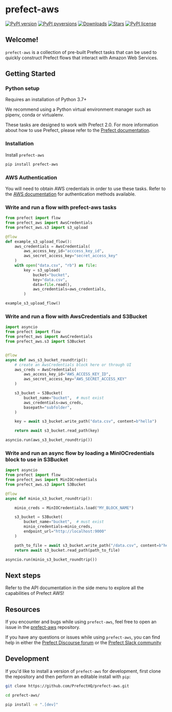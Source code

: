 # prefect-aws

[![PyPI version](https://badge.fury.io/py/prefect-aws.svg)](https://pypi.python.org/pypi/prefect-aws/)
[![PyPI pyversions](https://img.shields.io/pypi/pyversions/prefect-aws.svg)](https://pypi.python.org/pypi/prefect-aws/)
[![Downloads](https://pepy.tech/badge/prefect-aws)](https://pepy.tech/project/prefect-aws)
[![Stars](https://img.shields.io/github/stars/prefecthq/prefect-aws)](https://github.com/prefecthq/prefect-aws/)
[![PyPI license](https://img.shields.io/pypi/l/prefect-aws.svg)](https://pypi.python.org/pypi/prefect-aws/)

## Welcome!

`prefect-aws` is a collection of pre-built Prefect tasks that can be used to quickly construct Prefect flows that interact with Amazon Web Services.

## Getting Started

### Python setup

Requires an installation of Python 3.7+

We recommend using a Python virtual environment manager such as pipenv, conda or virtualenv.

These tasks are designed to work with Prefect 2.0. For more information about how to use Prefect, please refer to the [Prefect documentation](https://orion-docs.prefect.io/).

### Installation

Install `prefect-aws`

```bash
pip install prefect-aws
```

### AWS Authentication

You will need to obtain AWS credentials in order to use these tasks. Refer to the [AWS documentation](https://docs.aws.amazon.com/cli/latest/userguide/cli-configure-quickstart.html) for authentication methods available.

### Write and run a flow with prefect-aws tasks
```python
from prefect import flow
from prefect_aws import AwsCredentials
from prefect_aws.s3 import s3_upload

@flow
def example_s3_upload_flow():
    aws_credentials = AwsCredentials(
        aws_access_key_id="acccess_key_id",
        aws_secret_access_key="secret_access_key"
    )
    with open("data.csv", "rb") as file:
        key = s3_upload(
            bucket="bucket",
            key="data.csv",
            data=file.read(),
            aws_credentials=aws_credentials,
        )

example_s3_upload_flow()
```

### Write and run a flow with AwsCredentials and S3Bucket

```python
import asyncio
from prefect import flow
from prefect_aws import AwsCredentials
from prefect_aws.s3 import S3Bucket


@flow
async def aws_s3_bucket_roundtrip():
    # create an AwsCredentials block here or through UI
    aws_creds = AwsCredentials(
        aws_access_key_id="AWS_ACCESS_KEY_ID",
        aws_secret_access_key="AWS_SECRET_ACCESS_KEY"
    )

    s3_bucket = S3Bucket(
        bucket_name="bucket",  # must exist
        aws_credentials=aws_creds,
        basepath="subfolder",
    )

    key = await s3_bucket.write_path("data.csv", content=b"hello")

    return await s3_bucket.read_path(key)

asyncio.run(aws_s3_bucket_roundtrip())
```

### Write and run an async flow by loading a MinIOCredentials block to use in S3Bucket

```python
import asyncio
from prefect import flow
from prefect_aws import MinIOCredentials
from prefect_aws.s3 import S3Bucket

@flow
async def minio_s3_bucket_roundtrip():

    minio_creds = MinIOCredentials.load("MY_BLOCK_NAME")

    s3_bucket = S3Bucket(
        bucket_name="bucket",  # must exist
        minio_credentials=minio_creds,
        endpoint_url="http://localhost:9000"
    )

    path_to_file = await s3_bucket.write_path("/data.csv", content=b"hello")
    return await s3_bucket.read_path(path_to_file)

asyncio.run(minio_s3_bucket_roundtrip())
```


## Next steps

Refer to the API documentation in the side menu to explore all the capabilities of Prefect AWS!

## Resources

If you encounter and bugs while using `prefect-aws`, feel free to open an issue in the [prefect-aws](https://github.com/PrefectHQ/prefect-aws) repository.

If you have any questions or issues while using `prefect-aws`, you can find help in either the [Prefect Discourse forum](https://discourse.prefect.io/) or the [Prefect Slack community](https://prefect.io/slack)

## Development

If you'd like to install a version of `prefect-aws` for development, first clone the repository and then perform an editable install with `pip`:

```bash
git clone https://github.com/PrefectHQ/prefect-aws.git

cd prefect-aws/

pip install -e ".[dev]"
```
